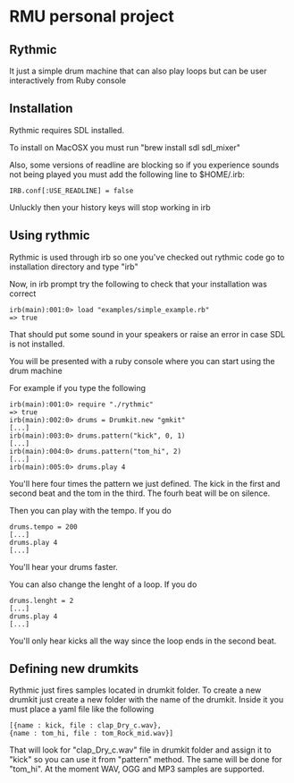 # RMU personal project

## Rythmic

It just a simple drum machine that can also play loops but can be user interactively from Ruby console

## Installation
 
Rythmic requires SDL installed.

To install on MacOSX you must run "brew install sdl sdl_mixer"

Also, some versions of readline are blocking so if you experience sounds not being played you must add the following line to $HOME/.irb:

  	IRB.conf[:USE_READLINE] = false

Unluckly then your history keys will stop working in irb


## Using rythmic

Rythmic is used through irb so one you've checked out rythmic code go to installation directory and type "irb"

Now, in irb prompt try the following to check that your installation was correct

    irb(main):001:0> load "examples/simple_example.rb"
    => true

That should put some sound in your speakers or raise an error in case SDL is not installed.

You will be presented with a ruby console where you can start using the drum machine

For example if you type the following

    irb(main):001:0> require "./rythmic"
    => true
    irb(main):002:0> drums = Drumkit.new "gmkit"
    [...]
    irb(main):003:0> drums.pattern("kick", 0, 1)
    [...]
    irb(main):004:0> drums.pattern("tom_hi", 2)
    [...]
    irb(main):005:0> drums.play 4

You'll here four times the pattern we just defined. The kick in the first and second beat and the tom in the third. The fourh beat will be on silence. 

Then you can play with the tempo. If you do

    drums.tempo = 200
    [...]
    drums.play 4
    [...]

You'll hear your drums faster.

You can also change the lenght of a loop. If you do

    drums.lenght = 2
    [...]
    drums.play 4
    [...]

You'll only hear kicks all the way since the loop ends in the second beat.

## Defining new drumkits

Rythmic just fires samples located in drumkit folder. To create a new drumkit just create a new folder with the name of the drumkit. Inside it you must place a yaml file like the following

    [{name : kick, file : clap_Dry_c.wav},
    {name : tom_hi, file : tom_Rock_mid.wav}]
	
That will look for "clap_Dry_c.wav" file in drumkit folder and assign it to "kick" so you can use it from "pattern" method. The same will be done for "tom_hi". At the moment WAV, OGG and MP3 samples are supported.
